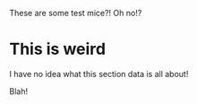 These are some test mice?! Oh no!?

# This is weird

I have no idea what this section data is all about!

Blah!
